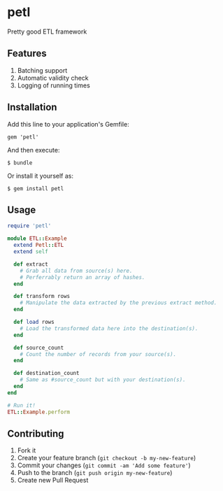 # petl

Pretty good ETL framework

## Features
1. Batching support
2. Automatic validity check
3. Logging of running times

## Installation

Add this line to your application's Gemfile:

    gem 'petl'

And then execute:

    $ bundle

Or install it yourself as:

    $ gem install petl

## Usage

```ruby
require 'petl'

module ETL::Example
  extend Petl::ETL
  extend self

  def extract
    # Grab all data from source(s) here.
    # Perferrably return an array of hashes.
  end

  def transform rows
    # Manipulate the data extracted by the previous extract method.
  end

  def load rows
    # Load the transformed data here into the destination(s).
  end

  def source_count
    # Count the number of records from your source(s).
  end

  def destination_count
    # Same as #source_count but with your destination(s).
  end
end

# Run it!
ETL::Example.perform
```

## Contributing

1. Fork it
2. Create your feature branch (`git checkout -b my-new-feature`)
3. Commit your changes (`git commit -am 'Add some feature'`)
4. Push to the branch (`git push origin my-new-feature`)
5. Create new Pull Request
